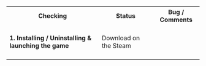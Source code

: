 <table>

<tr>
  <th>Checking</th>
  <th>Status</th>
  <th>Bug / Comments</th>
</tr>

<tr>
  <td><h4>1. Installing / Uninstalling & launching the game</h4></td>
  <td>Download on the Steam</td>
</tr>
</table>
